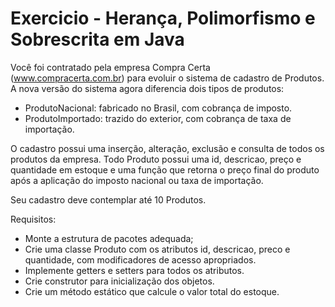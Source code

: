 # Exercicio - Herança, Polimorfismo e Sobrescrita em Java

Você foi contratado pela empresa Compra Certa (www.compracerta.com.br) para evoluir o sistema de cadastro de
Produtos.
A nova versão do sistema agora diferencia dois tipos de produtos:
- ProdutoNacional: fabricado no Brasil, com cobrança de imposto.
- ProdutoImportado: trazido do exterior, com cobrança de taxa de importação.

O cadastro possui uma inserção, alteração, exclusão e consulta de todos os produtos da empresa.
Todo Produto possui uma id, descricao, preço e quantidade em estoque e uma função que retorna o preço final do produto
após a aplicação do imposto nacional ou taxa de importação.

Seu cadastro deve contemplar até 10 Produtos.

Requisitos:
- Monte a estrutura de pacotes adequada;
- Crie uma classe Produto com os atributos id, descricao, preco e quantidade, com modificadores de acesso apropriados.
- Implemente getters e setters para todos os atributos.
- Crie construtor para inicialização dos objetos.
- Crie um método estático que calcule o valor total do estoque.
